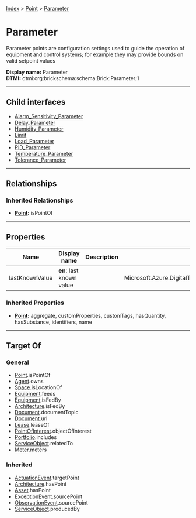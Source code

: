 [Index](../../index.md) > [Point](../Point.md) > [Parameter](#)
# Parameter

Parameter points are configuration settings used to guide the operation of equipment and control systems; for example they may provide bounds on valid setpoint values


**Display name:** Parameter<br />
**DTMI:** dtmi:org:brickschema:schema:Brick:Parameter;1

---

## Child interfaces
* [Alarm_Sensitivity_Parameter](Alarm_Sensitivity-/Alarm_Sensitivity_Parameter.md)
* [Delay_Parameter](Delay-/Delay_Parameter.md)
* [Humidity_Parameter](Humidity-/Humidity_Parameter.md)
* [Limit](Limit/Limit.md)
* [Load_Parameter](Load-/Load_Parameter.md)
* [PID_Parameter](PID-/PID_Parameter.md)
* [Temperature_Parameter](Temperature-/Temperature_Parameter.md)
* [Tolerance_Parameter](Tolerance-/Tolerance_Parameter.md)

---

## Relationships

### Inherited Relationships
* **[Point](../Point.md):** isPointOf

---

## Properties

|Name|Display name|Description|Schema|Writable|
|-|-|-|-|-|
|lastKnownValue|**en**: last known value||Microsoft.Azure.DigitalTwins.Parser.Models.DTObjectInfo|True|
### Inherited Properties
* **[Point](../Point.md):** aggregate, customProperties, customTags, hasQuantity, hasSubstance, identifiers, name

---

## Target Of
### General
* [Point](../Point.md).isPointOf
* [Agent](../../Agent/Agent.md).owns
* [Space](../../Space/Space.md).isLocationOf
* [Equipment](../../Asset/Equipment/Equipment.md).feeds
* [Equipment](../../Asset/Equipment/Equipment.md).isFedBy
* [Architecture](../../Space/Architecture/Architecture.md).isFedBy
* [Document](../../Information/Document/Document.md).documentTopic
* [Document](../../Information/Document/Document.md).url
* [Lease](../../Event/Lease.md).leaseOf
* [PointOfInterest](../../Information/PointOfInterest.md).objectOfInterest
* [Portfolio](../../Collection/Portfolio.md).includes
* [ServiceObject](../../Information/ServiceObject/ServiceObject.md).relatedTo
* [Meter](../../Asset/Equipment/Meter/Meter.md).meters
### Inherited
* [ActuationEvent](../../Event/Point-/ActuationEvent.md).targetPoint
* [Architecture](../../Space/Architecture/Architecture.md).hasPoint
* [Asset](../../Asset/Asset.md).hasPoint
* [ExceptionEvent](../../Event/Point-/ExceptionEvent.md).sourcePoint
* [ObservationEvent](../../Event/Point-/ObservationEvent/ObservationEvent.md).sourcePoint
* [ServiceObject](../../Information/ServiceObject/ServiceObject.md).producedBy
